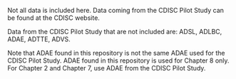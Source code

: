 Not all data is included here. Data coming from the CDISC Pilot Study can be found at the CDISC website. 

Data from the CDISC Pilot Study that are not included are: ADSL, ADLBC, ADAE, ADTTE, ADVS.

Note that ADAE found in this repository is not the same ADAE used for the CDISC Pilot Study. ADAE found in this repository is used for Chapter 8 only.  For Chapter 2 and Chapter 7, use ADAE from the CDISC Pilot Study.
